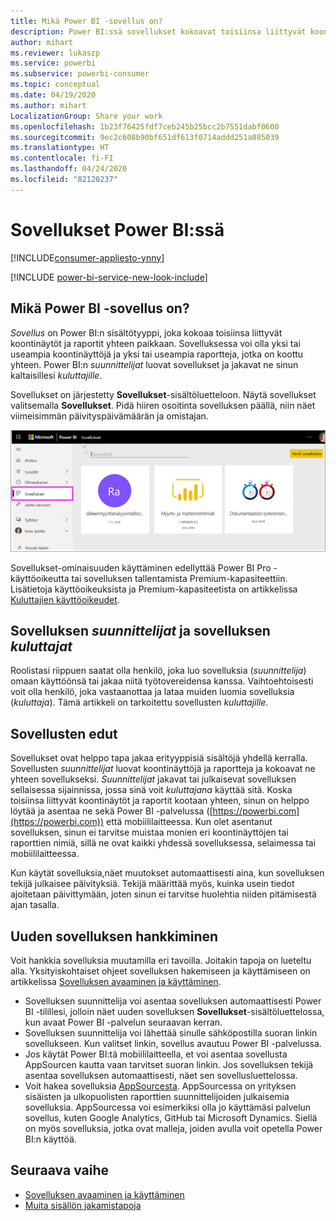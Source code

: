 ```yaml
---
title: Mikä Power BI -sovellus on?
description: Power BI:ssä sovellukset kokoavat toisiinsa liittyvät koontinäytöt ja raportit yhteen paikkaan.
author: mihart
ms.reviewer: lukaszp
ms.service: powerbi
ms.subservice: powerbi-consumer
ms.topic: conceptual
ms.date: 04/19/2020
ms.author: mihart
LocalizationGroup: Share your work
ms.openlocfilehash: 1b23f76425fdf7ceb245b25bcc2b7551dabf0600
ms.sourcegitcommit: 9ec2c608b90bf651df613f0714addd251a885039
ms.translationtype: HT
ms.contentlocale: fi-FI
ms.lasthandoff: 04/24/2020
ms.locfileid: "82120237"
---
```

# <a name="apps-in-power-bi"></a>Sovellukset Power BI:ssä

[!INCLUDE[consumer-appliesto-ynny](../includes/consumer-appliesto-ynny.md)]

[!INCLUDE [power-bi-service-new-look-include](../includes/power-bi-service-new-look-include.md)]

## <a name="what-is-a-power-bi-app"></a>Mikä Power BI -sovellus on?
*Sovellus* on Power BI:n sisältötyyppi, joka kokoaa toisiinsa liittyvät koontinäytöt ja raportit yhteen paikkaan. Sovelluksessa voi olla yksi tai useampia koontinäyttöjä ja yksi tai useampia raportteja, jotka on koottu yhteen. Power BI:n *suunnittelijat* luovat sovellukset ja jakavat ne sinun kaltaisillesi *kuluttajille*. 

Sovellukset on järjestetty **Sovellukset**-sisältöluetteloon. Näytä sovellukset valitsemalla **Sovellukset**. Pidä hiiren osoitinta sovelluksen päällä, niin näet viimeisimmän päivityspäivämäärän ja omistajan. 

![Sovellukset Power BI:ssä](./media/end-user-apps/power-bi-apps.png)


Sovellukset-ominaisuuden käyttäminen edellyttää Power BI Pro -käyttöoikeutta tai sovelluksen tallentamista Premium-kapasiteettiin. Lisätietoja käyttöoikeuksista ja Premium-kapasiteetista on artikkelissa [Kuluttajien käyttöoikeudet](end-user-license.md).

## <a name="app-designers-and-app-consumers"></a>Sovelluksen *suunnittelijat* ja sovelluksen *kuluttajat*
Roolistasi riippuen saatat olla henkilö, joka luo sovelluksia (*suunnittelija*) omaan käyttöönsä tai jakaa niitä työtovereidensa kanssa. Vaihtoehtoisesti voit olla henkilö, joka vastaanottaa ja lataa muiden luomia sovelluksia (*kuluttaja*). Tämä artikkeli on tarkoitettu sovellusten *kuluttajille*.

## <a name="advantages-of-apps"></a>Sovellusten edut
Sovellukset ovat helppo tapa jakaa erityyppisiä sisältöjä yhdellä kerralla. Sovellusten *suunnittelijat* luovat koontinäyttöjä ja raportteja ja kokoavat ne yhteen sovellukseksi. *Suunnittelijat* jakavat tai julkaisevat sovelluksen sellaisessa sijainnissa, jossa sinä voit *kuluttajana* käyttää sitä. Koska toisiinsa liittyvät koontinäytöt ja raportit kootaan yhteen, sinun on helppo löytää ja asentaa ne sekä Power BI -palvelussa ([https://powerbi.com](https://powerbi.com)) että mobiililaitteessa. Kun olet asentanut sovelluksen, sinun ei tarvitse muistaa monien eri koontinäyttöjen tai raporttien nimiä, sillä ne ovat kaikki yhdessä sovelluksessa, selaimessa tai mobiililaitteessa.

Kun käytät sovelluksia,näet muutokset automaattisesti aina, kun sovelluksen tekijä julkaisee päivityksiä. Tekijä määrittää myös, kuinka usein tiedot ajoitetaan päivittymään, joten sinun ei tarvitse huolehtia niiden pitämisestä ajan tasalla. 

<!-- add conceptual art -->
## <a name="get-a-new-app"></a>Uuden sovelluksen hankkiminen
Voit hankkia sovelluksia muutamilla eri tavoilla. Joitakin tapoja on lueteltu alla.  Yksityiskohtaiset ohjeet sovelluksen hakemiseen ja käyttämiseen on artikkelissa [Sovelluksen avaaminen ja käyttäminen](end-user-app-view.md).

- Sovelluksen suunnittelija voi asentaa sovelluksen automaattisesti Power BI -tilillesi, jolloin näet uuden sovelluksen **Sovellukset**-sisältöluettelossa, kun avaat Power BI -palvelun seuraavan kerran. 
- Sovelluksen suunnittelija voi lähettää sinulle sähköpostilla suoran linkin sovellukseen. Kun valitset linkin, sovellus avautuu Power BI -palvelussa.
- Jos käytät Power BI:tä mobiililaitteella, et voi asentaa sovellusta AppSourcen kautta vaan tarvitset suoran linkin. Jos sovelluksen tekijä asentaa sovelluksen automaattisesti, näet sen sovellusluettelossa.
- Voit hakea sovelluksia [AppSourcesta](https://appsource.microsoft.com). AppSourcessa on yrityksen sisäisten ja ulkopuolisten raporttien suunnittelijoiden julkaisemia sovelluksia. AppSourcessa voi esimerkiksi olla jo käyttämäsi palvelun sovellus, kuten Google Analytics, GitHub tai Microsoft Dynamics. Siellä on myös sovelluksia, jotka ovat malleja, joiden avulla voit opetella Power BI:n käyttöä.  


## <a name="next-step"></a>Seuraava vaihe
* [Sovelluksen avaaminen ja käyttäminen](end-user-app-view.md)
* [Muita sisällön jakamistapoja](end-user-shared-with-me.md)

